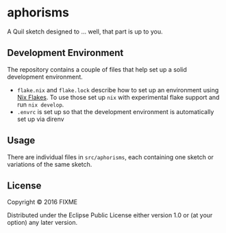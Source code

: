 # aphorisms

A Quil sketch designed to ... well, that part is up to you.

## Development Environment

The repository contains a couple of files that help set up a solid development environment.

- `flake.nix` and `flake.lock` describe how to set up an environment using [Nix Flakes](https://nixos.wiki/wiki/Flakes). To use those set up `nix` with experimental flake support and run `nix develop`.
- `.envrc` is set up so that the development environment is automatically set up via direnv

## Usage

There are individual files in `src/aphorisms`, each containing one sketch or variations of the same sketch.

## License

Copyright © 2016 FIXME

Distributed under the Eclipse Public License either version 1.0 or (at
your option) any later version.
